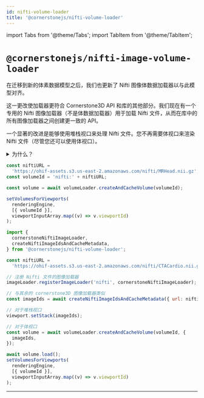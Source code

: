 ```yaml
---
id: nifti-volume-loader
title: '@cornerstonejs/nifti-volume-loader'
---
```



import Tabs from '@theme/Tabs';
import TabItem from '@theme/TabItem';



# `@cornerstonejs/nifti-image-volume-loader`

在迁移到新的体素数据模型之后，我们也更新了 Nifti 图像体数据加载器以与此模型对齐。

这一更改使加载器更符合 Cornerstone3D API 和库的其他部分。我们现在有一个专用的 Nifti 图像加载器（不是体数据加载器）用于加载 Nifti 文件，从而在库中的所有图像加载器之间创建更一致的 API。

一个显著的改进是能够使用堆栈视口来处理 Nifti 文件。您不再需要体视口来渲染 Nifti 文件（尽管您还可以使用体视口）。

<details>
<summary>为什么？</summary>

现在的过程包括调用 Nifti URL 并解析文件的前几个字节（通过流解码）以获取元数据。然后，我们基于此元数据创建 imageId，并使用它们来创建体数据。

这种方法从我们之前的体数据优先方法转变为 imageId 优先方法，与 Cornerstone3D API 的其余部分保持一致。

</details>

<Tabs>
  <TabItem value="Before" label="Before 📦 " default>

```js
const niftiURL =
  'https://ohif-assets.s3.us-east-2.amazonaws.com/nifti/MRHead.nii.gz';
const volumeId = 'nifti:' + niftiURL;

const volume = await volumeLoader.createAndCacheVolume(volumeId);

setVolumesForViewports(
  renderingEngine,
  [{ volumeId }],
  viewportInputArray.map((v) => v.viewportId)
);
```

  </TabItem>
  <TabItem value="After" label="After 🚀🚀">

```js
import {
  cornerstoneNiftiImageLoader,
  createNiftiImageIdsAndCacheMetadata,
} from '@cornerstonejs/nifti-volume-loader';

const niftiURL =
  'https://ohif-assets.s3.us-east-2.amazonaws.com/nifti/CTACardio.nii.gz';

// 注册 Nifti 文件的图像加载器
imageLoader.registerImageLoader('nifti', cornerstoneNiftiImageLoader);

// 与其余的 cornerstone3D 图像加载器类似
const imageIds = await createNiftiImageIdsAndCacheMetadata({ url: niftiURL });

// 对于堆栈视口
viewport.setStack(imageIds);

// 对于体视口
const volume = await volumeLoader.createAndCacheVolume(volumeId, {
  imageIds,
});

await volume.load();
setVolumesForViewports(
  renderingEngine,
  [{ volumeId }],
  viewportInputArray.map((v) => v.viewportId)
);
```

  </TabItem>
</Tabs>

---